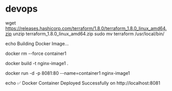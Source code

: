 # devops
wget https://releases.hashicorp.com/terraform/1.8.0/terraform_1.8.0_linux_amd64.zip
unzip terraform_1.8.0_linux_amd64.zip
sudo mv terraform /usr/local/bin/

echo Building Docker Image...

docker rm --force container1

docker build -t nginx-image1 .

docker run -d -p 8081:80 --name=container1 nginx-image1

echo ✅ Docker Container Deployed Successfully on http://localhost:8081
